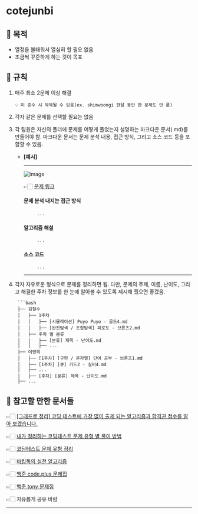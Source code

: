 # cotejunbi

## 🧭 목적
- 열정을 불태워서 열심히 할 필요 없음
- 조금씩 꾸준하게 하는 것이 목표

## 📢 규칙

1. 매주 최소 2문제 이상 해결

      ```
      💡 미 준수 시 박제될 수 있음(ex. shimwoongi 한달 동안 한 문제도 안 품)
      ```
      
3. 각자 같은 문제를 선택할 필요는 없음
   
4. 각 팀원은 자신의 폴더에 문제를 어떻게 풀었는지 설명하는 마크다운 문서(.md)를 만들어야 함. 마크다운 문서는 문제 분석 내용, 접근 방식, 그리고 소스 코드 등을 포함할 수 있음.

   - **[예시]**

        ---

        ![image](https://github.com/SeungYeop-Han/cotejunbi/assets/106862797/a4c75ff1-3be4-4ea1-b224-f03eb15f4c68)

        👉🏻 [문제 링크](https://www.acmicpc.net/problem/11559)

        #### 문제 분석 내지는 접근 방식

              ...

        #### 알고리즘 해설

              ...

        #### 소스 코드

              ...
     
        ---

5. 각자 자유로운 형식으로 문제를 정리하면 됨. 다만, 문제의 주제, 이름, 난이도, 그리고 해결한 주차 정보를 한 눈에 알아볼 수 있도록 제시해 줬으면 좋겠음.

        ```bash
        ├── 김철수
        │   ├── 1주차
        │   │   ├── [시뮬레이션] Puyo Puyo - 골드4.md
        │   │   ├── [완전탐색 / 조합탐색] 피로도 - 브론즈2.md
        │   ├── 주차 별 분류
        │   │   ├── [분류] 제목 - 난이도.md
        │   │   ├── ...
        ├── 이영희
        │   ├── [1주차] [구현 / 문자열] 단어 공부 - 브론즈1.md
        │   ├── [1주차] [큐] 카드2 - 실버4.md
        │   ├── ...
        │   ├── [주차] [분류] 제목 - 난이도.md
        ├── ...


## 🔎 참고할 만한 문서들

👉🏻 [[그래프로 정리] 코딩 테스트에 가장 많이 출제 되는 알고리즘과 합격권 점수를 알아 보겠습니다.](https://m.hanbit.co.kr/channel/category/category_view.html?cms_code=CMS7793635735&cate_cd=)

👉🏻 [내가 정리하는 코딩테스트 문제 유형 별 풀이 방법](https://myeongmy.tistory.com/55)

👉🏻 [코딩테스트 문제 유형 정리](https://velog.io/@pppp0722/%EC%BD%94%EB%94%A9%ED%85%8C%EC%8A%A4%ED%8A%B8-%EB%AC%B8%EC%A0%9C-%EC%9C%A0%ED%98%95-%EC%A0%95%EB%A6%AC)

👉🏻 [바킹독의 실전 알고리즘](https://github.com/encrypted-def/basic-algo-lecture)

👉🏻 [백준 code.plus 문제집](https://www.acmicpc.net/workbook/codeplus)

👉🏻 [백준 tony 문제집](https://github.com/tony9402/baekjoon)

👉🏻 자유롭게 공유 바람

---

